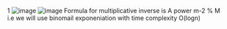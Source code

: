 1
![image](https://user-images.githubusercontent.com/96529109/216818771-7d8e92d6-5a57-4d1c-b36d-279294f964c1.png)
![image](https://user-images.githubusercontent.com/96529109/216818801-dffc35df-e5cb-46b4-b54f-0a7238b4ca0a.png)
Formula for multiplicative inverse is A power m-2 % M i.e we will use binomail exponeniation with time complexity O(logn)
